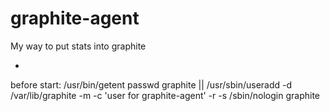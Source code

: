 # graphite-agent
My way to put stats into graphite

-
before start:
/usr/bin/getent passwd graphite || /usr/sbin/useradd -d /var/lib/graphite -m -c 'user for graphite-agent' -r -s /sbin/nologin   graphite
